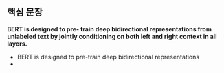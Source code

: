 
## 핵심 문장

**BERT is designed to pre- train deep bidirectional representations from unlabeled text by jointly conditioning on both left and right context in all layers.**

- BERT is designed to pre-train deep bidirectional representations
- 
